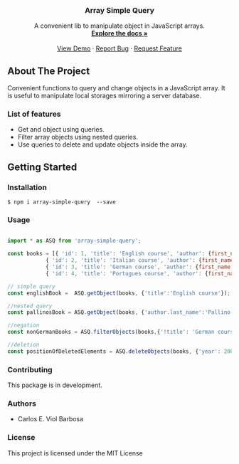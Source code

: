 <div id="top"></div>



<!-- PROJECT LOGO -->
<br />
<div align="center">
  <!-- <a href="https://github.com/">
    <img src="helyos_logo.png" alt="Logo"  height="80">
  </a> -->

  <h3 align="center">Array Simple Query</h3>

  <p align="center">
    A convenient lib to manipulate object in JavaScript arrays.
    <br />
    <a href="https://cviolbarbosa.github.io/array-simple-query/"><strong>Explore the docs »</strong></a>
    <br />
    <br />
    <a href="https://github.com/">View Demo</a>
    ·
    <a href="https://github.com/cviolbarbosa/array-simple-query/issues">Report Bug</a>
    ·
    <a href="https://github.com/cviolbarbosa/array-simple-query/issues">Request Feature</a>
  </p>
</div>

## About The Project

Convenient functions to query and change objects in a JavaScript array. It is useful to manipulate local storages mirroring a server database.


### List of features
*   Get and object using queries.
*   Filter array objects using nested queries.
*   Use queries to delete and update objects inside the array.

## Getting Started

### Installation

```shell 
$ npm i array-simple-query  --save
```

### Usage

```js 

import * as ASQ from 'array-simple-query';

const books = [{ 'id': 1, 'title': 'English course', 'author': {first_name: 'Joe', last_name:'Doe'},       'year': 2009 },
            { 'id': 2, 'title': 'Italian course', 'author': {first_name: 'Pinco', last_name:'Pallino'}, 'year': 2010 },
            { 'id': 3, 'title': 'German course', 'author': {first_name: 'Max', last_name:'Musterman'}, 'year': 2009 },
            { 'id': 4, 'title': 'Portugues course', 'author': {first_name: 'Ciclano', last_name:'Silva'}, 'year': 2010 }];

// simple query
const englishBook =  ASQ.getObject(books, {'title':'English course'});

//nested query
const pallinosBook = ASQ.getObject(books, {'author.last_name':'Pallino'});

//negation
const nonGermanBooks = ASQ.filterObjects(books,{'!title': 'German course'});

//deletion
const positionOfDeletedElements = ASQ.deleteObjects(books, {'year': 2009});
```


### Contributing
This package is in development. 
### Authors 
*   Carlos E. Viol Barbosa


### License

This project is licensed under the MIT License

